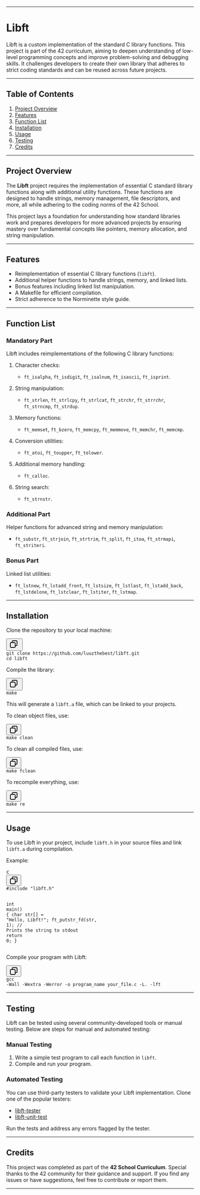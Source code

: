 <div class="markdown prose w-full break-words dark:prose-invert dark"><hr><h1><strong>Libft</strong></h1><p>Libft is a custom implementation of the standard C library functions. This project is part of the 42 curriculum, aiming to deepen understanding of low-level programming concepts and improve problem-solving and debugging skills. It challenges developers to create their own library that adheres to strict coding standards and can be reused across future projects.</p><hr><h2><strong>Table of Contents</strong></h2><ol><li><a rel="noopener" style="--streaming-animation-state: var(--batch-play-state-1); --animation-rate: var(--batch-play-rate-1);" href="#project-overview"><span style="--animation-count: 0; --streaming-animation-state: var(--batch-play-state-2);">Project</span><span style="--animation-count: 1; --streaming-animation-state: var(--batch-play-state-2);"> Overview</span></a></li><li><a rel="noopener" style="--streaming-animation-state: var(--batch-play-state-1); --animation-rate: var(--batch-play-rate-1);" href="#features"><span style="--animation-count: 1; --streaming-animation-state: var(--batch-play-state-2);">Features</span></a></li><li><a rel="noopener" style="--streaming-animation-state: var(--batch-play-state-1); --animation-rate: var(--batch-play-rate-1);" href="#function-list"><span style="--animation-count: 2; --streaming-animation-state: var(--batch-play-state-2);">Function</span><span style="--animation-count: 3; --streaming-animation-state: var(--batch-play-state-2);"> List</span></a></li><li><a rel="noopener" style="--streaming-animation-state: var(--batch-play-state-1); --animation-rate: var(--batch-play-rate-1);" href="#installation"><span style="--animation-count: 3; --streaming-animation-state: var(--batch-play-state-2);">Installation</span></a></li><li><a rel="noopener" style="--streaming-animation-state: var(--batch-play-state-1); --animation-rate: var(--batch-play-rate-1);" href="#usage"><span style="--animation-count: 4; --streaming-animation-state: var(--batch-play-state-2);">Usage</span></a></li><li><a rel="noopener" style="--streaming-animation-state: var(--batch-play-state-1); --animation-rate: var(--batch-play-rate-1);" href="#testing"><span style="--animation-count: 5; --streaming-animation-state: var(--batch-play-state-2);">Testing</span></a></li><li><a rel="noopener" style="--streaming-animation-state: var(--batch-play-state-1); --animation-rate: var(--batch-play-rate-1);" href="#credits"><span style="--animation-count: 6; --streaming-animation-state: var(--batch-play-state-2);">Credits</span></a></li></ol><hr><h2><strong>Project Overview</strong></h2><p>The <strong>Libft</strong> project requires the implementation of essential C standard library functions along with additional utility functions. These functions are designed to handle strings, memory management, file descriptors, and more, all while adhering to the coding norms of the 42 School.</p><p>This project lays a foundation for understanding how standard libraries work and prepares developers for more advanced projects by ensuring mastery over fundamental concepts like pointers, memory allocation, and string manipulation.</p><hr><h2><strong>Features</strong></h2><ul><li>Reimplementation of essential C library functions (<code>libft</code>).</li><li>Additional helper functions to handle strings, memory, and linked lists.</li><li>Bonus features including linked list manipulation.</li><li>A Makefile for efficient compilation.</li><li>Strict adherence to the Norminette style guide.</li></ul><hr><h2><strong>Function List</strong></h2><h3><strong>Mandatory Part</strong></h3><p>Libft includes reimplementations of the following C library functions:</p><ol><li><p>Character checks:</p><ul><li><code>ft_isalpha</code>, <code>ft_isdigit</code>, <code>ft_isalnum</code>, <code>ft_isascii</code>, <code>ft_isprint</code>.</li></ul></li><li><p>String manipulation:</p><ul><li><code>ft_strlen</code>, <code>ft_strlcpy</code>, <code>ft_strlcat</code>, <code>ft_strchr</code>, <code>ft_strrchr</code>, <code>ft_strncmp</code>, <code>ft_strdup</code>.</li></ul></li><li><p>Memory functions:</p><ul><li><code>ft_memset</code>, <code>ft_bzero</code>, <code>ft_memcpy</code>, <code>ft_memmove</code>, <code>ft_memchr</code>, <code>ft_memcmp</code>.</li></ul></li><li><p>Conversion utilities:</p><ul><li><code>ft_atoi</code>, <code>ft_toupper</code>, <code>ft_tolower</code>.</li></ul></li><li><p>Additional memory handling:</p><ul><li><code>ft_calloc</code>.</li></ul></li><li><p>String search:</p><ul><li><code>ft_strnstr</code>.</li></ul></li></ol><h3><strong>Additional Part</strong></h3><p>Helper functions for advanced string and memory manipulation:</p><ul><li><code>ft_substr</code>, <code>ft_strjoin</code>, <code>ft_strtrim</code>, <code>ft_split</code>, <code>ft_itoa</code>, <code>ft_strmapi</code>, <code>ft_striteri</code>.</li></ul><h3><strong>Bonus Part</strong></h3><p>Linked list utilities:</p><ul><li><code>ft_lstnew</code>, <code>ft_lstadd_front</code>, <code>ft_lstsize</code>, <code>ft_lstlast</code>, <code>ft_lstadd_back</code>, <code>ft_lstdelone</code>, <code>ft_lstclear</code>, <code>ft_lstiter</code>, <code>ft_lstmap</code>.</li></ul><hr><h2><strong>Installation</strong></h2><p>Clone the repository to your local machine:</p><pre class="!overflow-visible"><div class="contain-inline-size rounded-md border-[0.5px] border-token-border-medium relative bg-token-sidebar-surface-primary dark:bg-gray-950"><div class="flex items-center text-token-text-secondary px-4 py-2 text-xs font-sans justify-between rounded-t-md h-9 bg-token-sidebar-surface-primary dark:bg-token-main-surface-secondary select-none"></div><div class="sticky top-9 md:top-[5.75rem]"><div class="absolute bottom-0 right-2 flex h-9 items-center"><div class="flex items-center rounded bg-token-sidebar-surface-primary px-2 font-sans text-xs text-token-text-secondary dark:bg-token-main-surface-secondary"><span class="" data-state="closed"><button class="flex gap-1 items-center select-none py-1"><svg width="24" height="24" viewBox="0 0 24 24" fill="none" xmlns="http://www.w3.org/2000/svg" class="icon-sm"><path fill-rule="evenodd" clip-rule="evenodd" d="M7 5C7 3.34315 8.34315 2 10 2H19C20.6569 2 22 3.34315 22 5V14C22 15.6569 20.6569 17 19 17H17V19C17 20.6569 15.6569 22 14 22H5C3.34315 22 2 20.6569 2 19V10C2 8.34315 3.34315 7 5 7H7V5ZM9 7H14C15.6569 7 17 8.34315 17 10V15H19C19.5523 15 20 14.5523 20 14V5C20 4.44772 19.5523 4 19 4H10C9.44772 4 9 4.44772 9 5V7ZM5 9C4.44772 9 4 9.44772 4 10V19C4 19.5523 4.44772 20 5 20H14C14.5523 20 15 19.5523 15 19V10C15 9.44772 14.5523 9 14 9H5Z" fill="currentColor"></path></svg> </button></span></div></div></div><div class="overflow-y-auto p-4" dir="ltr"><code class="!whitespace-pre hljs language-bash">git <span class="hljs-built_in">clone</span> https://github.com/luuzthebest/libft.git
<span class="hljs-built_in">cd</span> libft
</code></div></div></pre><p>Compile the library:</p><pre class="!overflow-visible"><div class="contain-inline-size rounded-md border-[0.5px] border-token-border-medium relative bg-token-sidebar-surface-primary dark:bg-gray-950"><div class="flex items-center text-token-text-secondary px-4 py-2 text-xs font-sans justify-between rounded-t-md h-9 bg-token-sidebar-surface-primary dark:bg-token-main-surface-secondary select-none"></div><div class="sticky top-9 md:top-[5.75rem]"><div class="absolute bottom-0 right-2 flex h-9 items-center"><div class="flex items-center rounded bg-token-sidebar-surface-primary px-2 font-sans text-xs text-token-text-secondary dark:bg-token-main-surface-secondary"><span class="" data-state="closed"><button class="flex gap-1 items-center select-none py-1"><svg width="24" height="24" viewBox="0 0 24 24" fill="none" xmlns="http://www.w3.org/2000/svg" class="icon-sm"><path fill-rule="evenodd" clip-rule="evenodd" d="M7 5C7 3.34315 8.34315 2 10 2H19C20.6569 2 22 3.34315 22 5V14C22 15.6569 20.6569 17 19 17H17V19C17 20.6569 15.6569 22 14 22H5C3.34315 22 2 20.6569 2 19V10C2 8.34315 3.34315 7 5 7H7V5ZM9 7H14C15.6569 7 17 8.34315 17 10V15H19C19.5523 15 20 14.5523 20 14V5C20 4.44772 19.5523 4 19 4H10C9.44772 4 9 4.44772 9 5V7ZM5 9C4.44772 9 4 9.44772 4 10V19C4 19.5523 4.44772 20 5 20H14C14.5523 20 15 19.5523 15 19V10C15 9.44772 14.5523 9 14 9H5Z" fill="currentColor"></path></svg> </button></span></div></div></div><div class="overflow-y-auto p-4" dir="ltr"><code class="!whitespace-pre hljs language-bash">make
</code></div></div></pre><p>This will generate a <code>libft.a</code> file, which can be linked to your projects.</p><p>To clean object files, use:</p><pre class="!overflow-visible"><div class="contain-inline-size rounded-md border-[0.5px] border-token-border-medium relative bg-token-sidebar-surface-primary dark:bg-gray-950"><div class="flex items-center text-token-text-secondary px-4 py-2 text-xs font-sans justify-between rounded-t-md h-9 bg-token-sidebar-surface-primary dark:bg-token-main-surface-secondary select-none"></div><div class="sticky top-9 md:top-[5.75rem]"><div class="absolute bottom-0 right-2 flex h-9 items-center"><div class="flex items-center rounded bg-token-sidebar-surface-primary px-2 font-sans text-xs text-token-text-secondary dark:bg-token-main-surface-secondary"><span class="" data-state="closed"><button class="flex gap-1 items-center select-none py-1"><svg width="24" height="24" viewBox="0 0 24 24" fill="none" xmlns="http://www.w3.org/2000/svg" class="icon-sm"><path fill-rule="evenodd" clip-rule="evenodd" d="M7 5C7 3.34315 8.34315 2 10 2H19C20.6569 2 22 3.34315 22 5V14C22 15.6569 20.6569 17 19 17H17V19C17 20.6569 15.6569 22 14 22H5C3.34315 22 2 20.6569 2 19V10C2 8.34315 3.34315 7 5 7H7V5ZM9 7H14C15.6569 7 17 8.34315 17 10V15H19C19.5523 15 20 14.5523 20 14V5C20 4.44772 19.5523 4 19 4H10C9.44772 4 9 4.44772 9 5V7ZM5 9C4.44772 9 4 9.44772 4 10V19C4 19.5523 4.44772 20 5 20H14C14.5523 20 15 19.5523 15 19V10C15 9.44772 14.5523 9 14 9H5Z" fill="currentColor"></path></svg></button></span></div></div></div><div class="overflow-y-auto p-4" dir="ltr"><code class="!whitespace-pre hljs language-bash">make clean
</code></div></div></pre><p>To clean all compiled files, use:</p><pre class="!overflow-visible"><div class="contain-inline-size rounded-md border-[0.5px] border-token-border-medium relative bg-token-sidebar-surface-primary dark:bg-gray-950"><div class="flex items-center text-token-text-secondary px-4 py-2 text-xs font-sans justify-between rounded-t-md h-9 bg-token-sidebar-surface-primary dark:bg-token-main-surface-secondary select-none"></div><div class="sticky top-9 md:top-[5.75rem]"><div class="absolute bottom-0 right-2 flex h-9 items-center"><div class="flex items-center rounded bg-token-sidebar-surface-primary px-2 font-sans text-xs text-token-text-secondary dark:bg-token-main-surface-secondary"><span class="" data-state="closed"><button class="flex gap-1 items-center select-none py-1"><svg width="24" height="24" viewBox="0 0 24 24" fill="none" xmlns="http://www.w3.org/2000/svg" class="icon-sm"><path fill-rule="evenodd" clip-rule="evenodd" d="M7 5C7 3.34315 8.34315 2 10 2H19C20.6569 2 22 3.34315 22 5V14C22 15.6569 20.6569 17 19 17H17V19C17 20.6569 15.6569 22 14 22H5C3.34315 22 2 20.6569 2 19V10C2 8.34315 3.34315 7 5 7H7V5ZM9 7H14C15.6569 7 17 8.34315 17 10V15H19C19.5523 15 20 14.5523 20 14V5C20 4.44772 19.5523 4 19 4H10C9.44772 4 9 4.44772 9 5V7ZM5 9C4.44772 9 4 9.44772 4 10V19C4 19.5523 4.44772 20 5 20H14C14.5523 20 15 19.5523 15 19V10C15 9.44772 14.5523 9 14 9H5Z" fill="currentColor"></path></svg></button></span></div></div></div><div class="overflow-y-auto p-4" dir="ltr"><code class="!whitespace-pre hljs language-bash">make fclean
</code></div></div></pre><p>To recompile everything, use:</p><pre class="!overflow-visible"><div class="contain-inline-size rounded-md border-[0.5px] border-token-border-medium relative bg-token-sidebar-surface-primary dark:bg-gray-950"><div class="flex items-center text-token-text-secondary px-4 py-2 text-xs font-sans justify-between rounded-t-md h-9 bg-token-sidebar-surface-primary dark:bg-token-main-surface-secondary select-none"></div><div class="sticky top-9 md:top-[5.75rem]"><div class="absolute bottom-0 right-2 flex h-9 items-center"><div class="flex items-center rounded bg-token-sidebar-surface-primary px-2 font-sans text-xs text-token-text-secondary dark:bg-token-main-surface-secondary"><span class="" data-state="closed"><button class="flex gap-1 items-center select-none py-1"><svg width="24" height="24" viewBox="0 0 24 24" fill="none" xmlns="http://www.w3.org/2000/svg" class="icon-sm"><path fill-rule="evenodd" clip-rule="evenodd" d="M7 5C7 3.34315 8.34315 2 10 2H19C20.6569 2 22 3.34315 22 5V14C22 15.6569 20.6569 17 19 17H17V19C17 20.6569 15.6569 22 14 22H5C3.34315 22 2 20.6569 2 19V10C2 8.34315 3.34315 7 5 7H7V5ZM9 7H14C15.6569 7 17 8.34315 17 10V15H19C19.5523 15 20 14.5523 20 14V5C20 4.44772 19.5523 4 19 4H10C9.44772 4 9 4.44772 9 5V7ZM5 9C4.44772 9 4 9.44772 4 10V19C4 19.5523 4.44772 20 5 20H14C14.5523 20 15 19.5523 15 19V10C15 9.44772 14.5523 9 14 9H5Z" fill="currentColor"></path></svg></button></span></div></div></div><div class="overflow-y-auto p-4" dir="ltr"><code class="!whitespace-pre hljs language-bash">make re
</code></div></div></pre><hr><h2><strong>Usage</strong></h2><p>To use Libft in your project, include <code>libft.h</code> in your source files and link <code>libft.a</code> during compilation.</p><p>Example:</p><pre class="!overflow-visible"><div class="contain-inline-size rounded-md border-[0.5px] border-token-border-medium relative bg-token-sidebar-surface-primary dark:bg-gray-950"><div class="flex items-center text-token-text-secondary px-4 py-2 text-xs font-sans justify-between rounded-t-md h-9 bg-token-sidebar-surface-primary dark:bg-token-main-surface-secondary select-none">c</div><div class="sticky top-9 md:top-[5.75rem]"><div class="absolute bottom-0 right-2 flex h-9 items-center"><div class="flex items-center rounded bg-token-sidebar-surface-primary px-2 font-sans text-xs text-token-text-secondary dark:bg-token-main-surface-secondary"><span class="" data-state="closed"><button class="flex gap-1 items-center select-none py-1"><svg width="24" height="24" viewBox="0 0 24 24" fill="none" xmlns="http://www.w3.org/2000/svg" class="icon-sm"><path fill-rule="evenodd" clip-rule="evenodd" d="M7 5C7 3.34315 8.34315 2 10 2H19C20.6569 2 22 3.34315 22 5V14C22 15.6569 20.6569 17 19 17H17V19C17 20.6569 15.6569 22 14 22H5C3.34315 22 2 20.6569 2 19V10C2 8.34315 3.34315 7 5 7H7V5ZM9 7H14C15.6569 7 17 8.34315 17 10V15H19C19.5523 15 20 14.5523 20 14V5C20 4.44772 19.5523 4 19 4H10C9.44772 4 9 4.44772 9 5V7ZM5 9C4.44772 9 4 9.44772 4 10V19C4 19.5523 4.44772 20 5 20H14C14.5523 20 15 19.5523 15 19V10C15 9.44772 14.5523 9 14 9H5Z" fill="currentColor"></path></svg></button></span></div></div></div><div class="overflow-y-auto p-4" dir="ltr"><code class="!whitespace-pre hljs language-c"><span class="hljs-meta">#<span class="hljs-keyword">include</span> <span class="hljs-string">"libft.h"</span></span>

<span class="hljs-type">int</span> <span class="hljs-title function_">main</span><span class="hljs-params">()</span>
{
    <span class="hljs-type">char</span> str[] = <span class="hljs-string">"Hello, Libft!"</span>;
    ft_putstr_fd(str, <span class="hljs-number">1</span>); <span class="hljs-comment">// Prints the string to stdout</span>
    <span class="hljs-keyword">return</span> <span class="hljs-number">0</span>;
}
</code></div></div></pre><p>Compile your program with Libft:</p><pre class="!overflow-visible"><div class="contain-inline-size rounded-md border-[0.5px] border-token-border-medium relative bg-token-sidebar-surface-primary dark:bg-gray-950"><div class="flex items-center text-token-text-secondary px-4 py-2 text-xs font-sans justify-between rounded-t-md h-9 bg-token-sidebar-surface-primary dark:bg-token-main-surface-secondary select-none"></div><div class="sticky top-9 md:top-[5.75rem]"><div class="absolute bottom-0 right-2 flex h-9 items-center"><div class="flex items-center rounded bg-token-sidebar-surface-primary px-2 font-sans text-xs text-token-text-secondary dark:bg-token-main-surface-secondary"><span class="" data-state="closed"><button class="flex gap-1 items-center select-none py-1"><svg width="24" height="24" viewBox="0 0 24 24" fill="none" xmlns="http://www.w3.org/2000/svg" class="icon-sm"><path fill-rule="evenodd" clip-rule="evenodd" d="M7 5C7 3.34315 8.34315 2 10 2H19C20.6569 2 22 3.34315 22 5V14C22 15.6569 20.6569 17 19 17H17V19C17 20.6569 15.6569 22 14 22H5C3.34315 22 2 20.6569 2 19V10C2 8.34315 3.34315 7 5 7H7V5ZM9 7H14C15.6569 7 17 8.34315 17 10V15H19C19.5523 15 20 14.5523 20 14V5C20 4.44772 19.5523 4 19 4H10C9.44772 4 9 4.44772 9 5V7ZM5 9C4.44772 9 4 9.44772 4 10V19C4 19.5523 4.44772 20 5 20H14C14.5523 20 15 19.5523 15 19V10C15 9.44772 14.5523 9 14 9H5Z" fill="currentColor"></path></svg></button></span></div></div></div><div class="overflow-y-auto p-4" dir="ltr"><code class="!whitespace-pre hljs language-bash">gcc -Wall -Wextra -Werror -o program_name your_file.c -L. -lft
</code></div></div></pre><hr><h2><strong>Testing</strong></h2><p>Libft can be tested using several community-developed tools or manual testing. Below are steps for manual and automated testing:</p><h3><strong>Manual Testing</strong></h3><ol><li>Write a simple test program to call each function in <code>libft</code>.</li><li>Compile and run your program.</li></ol><h3><strong>Automated Testing</strong></h3><p>You can use third-party testers to validate your Libft implementation. Clone one of the popular testers:</p><ul><li><a rel="noopener" target="_new" style="--streaming-animation-state: var(--batch-play-state-1); --animation-rate: var(--batch-play-rate-1);" href="https://github.com/jtoty/Libftest"><span style="--animation-count: 8; --streaming-animation-state: var(--batch-play-state-2);">libft</span><span style="--animation-count: 9; --streaming-animation-state: var(--batch-play-state-2);">-tester</span></a></li><li><a rel="noopener" target="_new" style="--streaming-animation-state: var(--batch-play-state-1); --animation-rate: var(--batch-play-rate-1);" href="https://github.com/alelievr/libft-unit-test"><span style="--animation-count: 10; --streaming-animation-state: var(--batch-play-state-2);">libft</span><span style="--animation-count: 11; --streaming-animation-state: var(--batch-play-state-2);">-unit</span><span style="--animation-count: 12; --streaming-animation-state: var(--batch-play-state-2);">-test</span></a></li></ul><p>Run the tests and address any errors flagged by the tester.</p><hr><h2><strong>Credits</strong></h2><p>This project was completed as part of the <strong>42 School Curriculum</strong>. Special thanks to the 42 community for their guidance and support. If you find any issues or have suggestions, feel free to contribute or report them.</p><hr></div>

